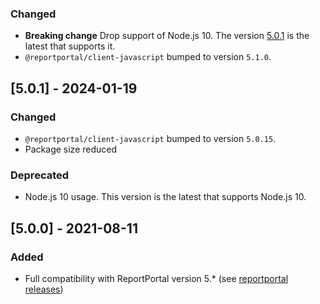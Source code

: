 ### Changed
- **Breaking change** Drop support of Node.js 10. The version [5.0.1](https://github.com/reportportal/agent-js-testcafe/releases/tag/v5.0.1) is the latest that supports it.
- `@reportportal/client-javascript` bumped to version `5.1.0`.

## [5.0.1] - 2024-01-19
### Changed
- `@reportportal/client-javascript` bumped to version `5.0.15`.
- Package size reduced
### Deprecated
- Node.js 10 usage. This version is the latest that supports Node.js 10.

## [5.0.0] - 2021-08-11
### Added
- Full compatibility with ReportPortal version 5.* (see [reportportal releases](https://github.com/reportportal/reportportal/releases))
